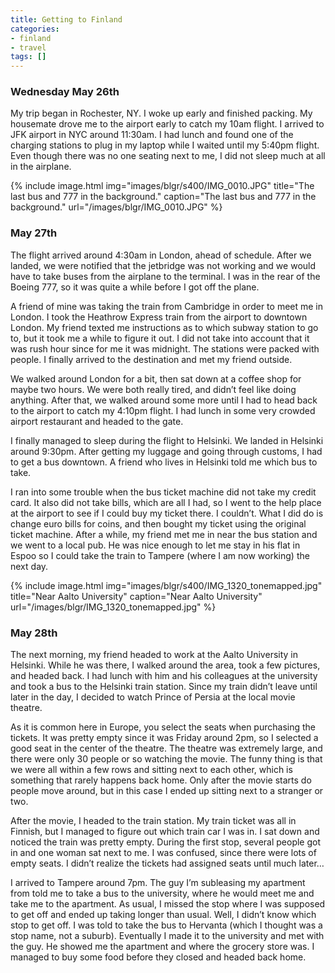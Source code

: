 ```yaml
---
title: Getting to Finland
categories:
- finland
- travel
tags: []
---
```


### Wednesday May 26th

My trip began in Rochester, NY. I woke up early and finished packing. My housemate drove me to the airport early to catch my 10am flight. I arrived to JFK airport in NYC around 11:30am. I had lunch and found one of the charging stations to plug in my laptop while I waited until my 5:40pm flight. Even though there was no one seating next to me, I did not sleep much at all in the airplane.

{% include image.html
            img="images/blgr/s400/IMG_0010.JPG"
            title="The last bus and 777 in the background."
            caption="The last bus and 777 in the background."
            url="/images/blgr/IMG_0010.JPG" %}

### May 27th

The flight arrived around 4:30am in London, ahead of schedule.  After we landed, we were notified that the jetbridge was not working and we would have to take buses from the airplane to the terminal. I was in the rear of the Boeing 777, so it was quite a while before I got off the plane.

A friend of mine was taking the train from Cambridge in order to meet me in London. I took the Heathrow Express train from the airport to downtown London. My friend texted me instructions as to which subway station to go to, but it took me a while to figure it out. I did not take into account that it was rush hour since for me it was midnight. The stations were packed with people. I finally arrived to the destination and met my friend outside.

We walked around London for a bit, then sat down at a coffee shop for maybe two hours. We were both really tired, and didn’t feel like doing anything. After that, we walked around some more until I had to head back to the airport to catch my 4:10pm flight.  I had lunch in some very crowded airport restaurant and headed to the gate.

I finally managed to sleep during the flight to Helsinki. We landed in Helsinki around 9:30pm. After getting my luggage and going through customs, I had to get a bus downtown. A friend who lives in Helsinki told me which bus to take.

I ran into some trouble when the bus ticket machine did not take my credit card. It also did not take bills, which are all I had, so I went to the help place at the airport to see if I could buy my ticket there. I couldn’t. What I did do is change euro bills for coins, and then bought my ticket using the original ticket machine.  After a while, my friend met me in near the bus station and we went to a local pub. He was nice enough to let me stay in his flat in Espoo so I could take the train to Tampere (where I am now working) the next day.

{% include image.html
            img="images/blgr/s400/IMG_1320_tonemapped.jpg"
            title="Near Aalto University"
            caption="Near Aalto University"
            url="/images/blgr/IMG_1320_tonemapped.jpg" %}

### May 28th

The next morning, my friend headed to work at the Aalto University in Helsinki. While he was there, I walked around the area, took a few pictures, and headed back. I had lunch with him and his colleagues at the university and took a bus to the Helsinki train station. Since my train didn’t leave until later in the day, I decided to watch Prince of Persia at the local movie theatre.

As it is common here in Europe, you select the seats when purchasing the tickets. It was pretty empty since it was Friday around 2pm, so I selected a good seat in the center of the theatre.  The theatre was extremely large, and there were only 30 people or so watching the movie. The funny thing is that we were all within a few rows and sitting next to each other, which is something that rarely happens back home. Only after the movie starts do people move around, but in this case I ended up sitting next to a stranger or two.

After the movie, I headed to the train station. My train ticket was all in Finnish, but I managed to figure out which train car I was in. I sat down and noticed the train was pretty empty. During the first stop, several people got in and one woman sat next to me. I was confused, since there were lots of empty seats. I didn’t realize the tickets had assigned seats until much later…

I arrived to Tampere around 7pm. The guy I’m subleasing my apartment from told me to take a bus to the university, where he would meet me and take me to the apartment. As usual, I missed the stop where I was supposed to get off and ended up taking longer than usual. Well, I didn’t know which stop to get off. I was told to take the bus to Hervanta (which I thought was a stop name, not a suburb). Eventually I made it to the university and met with the guy. He showed me the apartment and where the grocery store was. I managed to buy some food before they closed and headed back home.
